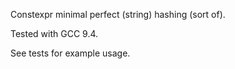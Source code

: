 Constexpr minimal perfect (string) hashing (sort of).

Tested with GCC 9.4.

See tests for example usage.
